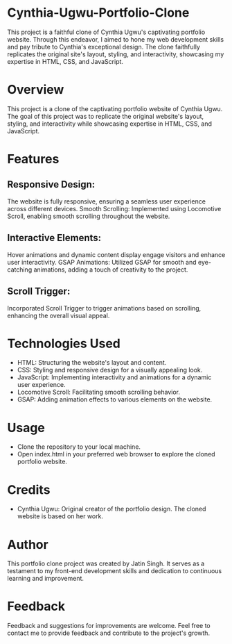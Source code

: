 # Cynthia-Ugwu-Portfolio-Clone
This project is a faithful clone of Cynthia Ugwu's captivating portfolio website. Through this endeavor, I aimed to hone my web development skills and pay tribute to Cynthia's exceptional design. The clone faithfully replicates the original site's layout, styling, and interactivity, showcasing my expertise in HTML, CSS, and JavaScript.

# Overview
This project is a clone of the captivating portfolio website of Cynthia Ugwu. The goal of this project was to replicate the original website's layout, styling, and interactivity while showcasing expertise in HTML, CSS, and JavaScript.

# Features
## Responsive Design:
The website is fully responsive, ensuring a seamless user experience across different devices.
Smooth Scrolling: Implemented using Locomotive Scroll, enabling smooth scrolling throughout the website.
## Interactive Elements:
Hover animations and dynamic content display engage visitors and enhance user interactivity.
GSAP Animations: Utilized GSAP for smooth and eye-catching animations, adding a touch of creativity to the project.
## Scroll Trigger:
Incorporated Scroll Trigger to trigger animations based on scrolling, enhancing the overall visual appeal.

# Technologies Used
- HTML: Structuring the website's layout and content.
- CSS: Styling and responsive design for a visually appealing look.
- JavaScript: Implementing interactivity and animations for a dynamic user experience.
- Locomotive Scroll: Facilitating smooth scrolling behavior.
- GSAP: Adding animation effects to various elements on the website.

# Usage
- Clone the repository to your local machine.
- Open index.html in your preferred web browser to explore the cloned portfolio website.

# Credits
- Cynthia Ugwu: Original creator of the portfolio design. The cloned website is based on her work.

# Author
This portfolio clone project was created by Jatin Singh. It serves as a testament to my front-end development skills and dedication to continuous learning and improvement.

# Feedback
Feedback and suggestions for improvements are welcome. Feel free to contact me to provide feedback and contribute to the project's growth.

